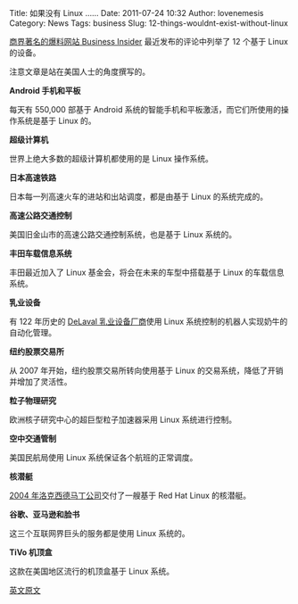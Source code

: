 Title: 如果没有 Linux ……
Date: 2011-07-24 10:32
Author: lovenemesis
Category: News
Tags: business
Slug: 12-things-wouldnt-exist-without-linux

[商界著名的爆料网站 Business Insider](http://www.businessinsider.com/)
最近发布的评论中列举了 12 个基于 Linux 的设备。

注意文章是站在美国人士的角度撰写的。

**Android 手机和平板**

每天有 550,000 部基于 Android
系统的智能手机和平板激活，而它们所使用的操作系统是基于 Linux 的。

**超级计算机**

世界上绝大多数的超级计算机都使用的是 Linux 操作系统。

**日本高速铁路**

日本每一列高速火车的进站和出站调度，都是由基于 Linux 的系统完成的。

**高速公路交通控制**

美国旧金山市的高速公路交通控制系统，也是基于 Linux 系统的。

**丰田车载信息系统**

丰田最近加入了 Linux 基金会，将会在未来的车型中搭载基于 Linux
的车载信息系统。

**乳业设备**

有 122 年历史的 [DeLaval 乳业设备厂商](http://www.delaval.com/)使用
Linux 系统控制的机器人实现奶牛的自动化管理。

**纽约股票交易所**

从 2007 年开始，纽约股票交易所转向使用基于 Linux
的交易系统，降低了开销并增加了灵活性。

**粒子物理研究**

欧洲核子研究中心的超巨型粒子加速器采用 Linux 系统进行控制。

**空中交通管制**

美国民航局使用 Linux 系统保证各个航班的正常调度。

**核潜艇**

[2004
年洛克西德马丁公司](http://www.linuxjournal.com/article/7789)交付了一艘基于
Red Hat Linux 的核潜艇。

**谷歌、亚马逊和脸书**

这三个互联网界巨头的服务都是使用 Linux 系统的。

**TiVo 机顶盒**

这款在美国地区流行的机顶盒基于 Linux 系统。

[英文原文](http://www.businessinsider.com/linux-based-devices-2011-7)
